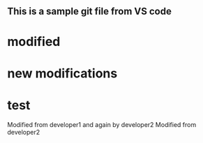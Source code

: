 ## This is a sample git file from VS code
# modified

# new modifications

# test

Modified from developer1 and again by developer2
Modified from developer2